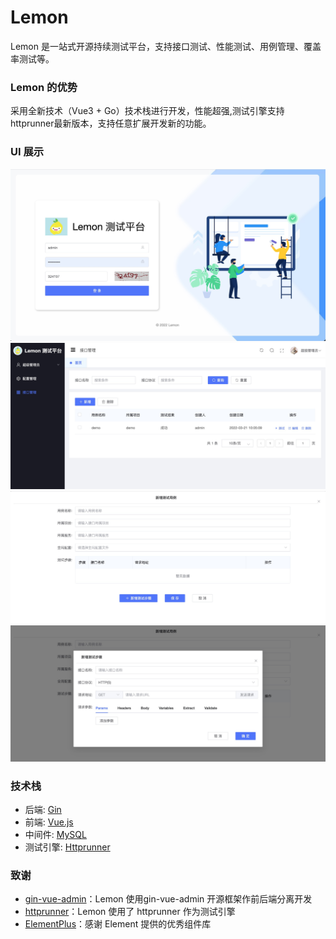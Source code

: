 # Lemon
Lemon 是一站式开源持续测试平台，支持接口测试、性能测试、用例管理、覆盖率测试等。

### Lemon 的优势

采用全新技术（Vue3 + Go）技术栈进行开发，性能超强,测试引擎支持httprunner最新版本，支持任意扩展开发新的功能。


### UI 展示

![UI展示](image/example4.jpg)
![UI展示](image/example1.jpg)
![UI展示](image/example2.jpg)
![UI展示](image/example3.jpg)


### 技术栈

-   后端: [Gin](https://gin-gonic.com/)
-   前端: [Vue.js](https://vuejs.org/)
-   中间件: [MySQL](https://www.mysql.com/)
-   测试引擎: [Httprunner](https://github.com/httprunner/httprunner)


### 致谢

-   [gin-vue-admin](https://github.com/flipped-aurora/gin-vue-admin)：Lemon 使用gin-vue-admin 开源框架作前后端分离开发
-   [httprunner](https://github.com/httprunner/httprunner)：Lemon 使用了 httprunner 作为测试引擎
-   [ElementPlus](https://element-plus.gitee.io/)：感谢 Element 提供的优秀组件库